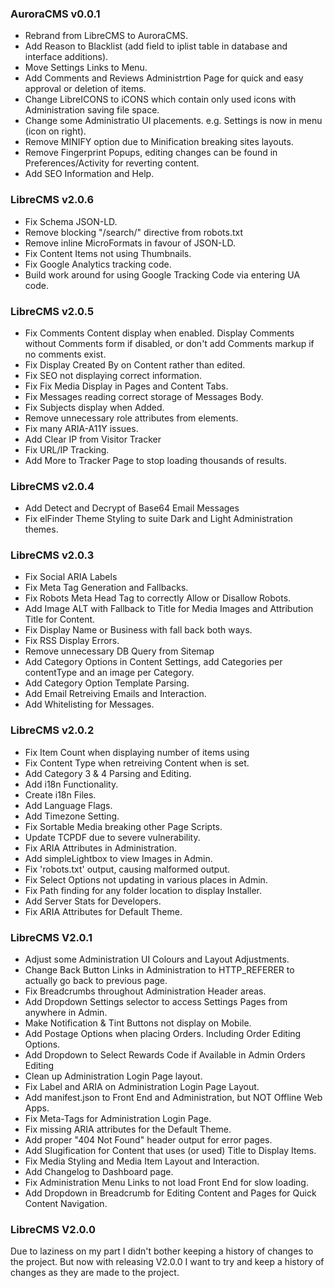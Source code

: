 ### AuroraCMS v0.0.1
- Rebrand from LibreCMS to AuroraCMS.
- Add Reason to Blacklist (add field to iplist table in database and interface additions).
- Move Settings Links to Menu.
- Add Comments and Reviews Administrtion Page for quick and easy approval or deletion of items.
- Change LibreICONS to iCONS which contain only used icons with Administration saving file space.
- Change some Administratio UI placements. e.g. Settings is now in menu (icon on right).
- Remove MINIFY option due to Minification breaking sites layouts.
- Remove Fingerprint Popups, editing changes can be found in Preferences/Activity for reverting content.
- Add SEO Information and Help.

### LibreCMS v2.0.6
- Fix Schema JSON-LD.
- Remove blocking "/search/" directive from robots.txt
- Remove inline MicroFormats in favour of JSON-LD.
- Fix Content Items not using Thumbnails.
- Fix Google Analytics tracking code.
- Build work around for using Google Tracking Code via entering UA code.

### LibreCMS v2.0.5
- Fix Comments Content display when enabled. Display Comments without Comments form if disabled, or don't add Comments markup if no comments exist.
- Fix Display Created By on Content rather than edited.
- Fix SEO not displaying correct information.
- Fix Fix Media Display in Pages and Content Tabs.
- Fix Messages reading correct storage of Messages Body.
- Fix Subjects display when Added.
- Remove unnecessary role attributes from elements.
- Fix many ARIA-A11Y issues.
- Add Clear IP from Visitor Tracker
- Fix URL/IP Tracking.
- Add More to Tracker Page to stop loading thousands of results.

### LibreCMS v2.0.4
- Add Detect and Decrypt of Base64 Email Messages
- Fix elFinder Theme Styling to suite Dark and Light Administration themes.

### LibreCMS v2.0.3
- Fix Social ARIA Labels
- Fix Meta Tag Generation and Fallbacks.
- Fix Robots Meta Head Tag to correctly Allow or Disallow Robots.
- Add Image ALT with Fallback to Title for Media Images and Attribution Title for Content.
- Fix Display Name or Business with fall back both ways.
- Fix RSS Display Errors.
- Remove unnecessary DB Query from Sitemap
- Add Category Options in Content Settings, add Categories per contentType and an image per Category.
- Add Category Option Template Parsing.
- Add Email Retreiving Emails and Interaction.
- Add Whitelisting for Messages.

### LibreCMS v2.0.2
- Fix Item Count when displaying number of items using <settings items="">
- Fix Content Type when retreiving Content when <settings contenttype="all"> is set.
- Add Category 3 & 4 Parsing and Editing.
- Add i18n Functionality.
- Create i18n Files.
- Add Language Flags.
- Add Timezone Setting.
- Fix Sortable Media breaking other Page Scripts.
- Update TCPDF due to severe vulnerability.
- Fix ARIA Attributes in Administration.
- Add simpleLightbox to view Images in Admin.
- Fix 'robots.txt' output, causing malformed output.
- Fix Select Options not updating in various places in Admin.
- Fix Path finding for any folder location to display Installer.
- Add Server Stats for Developers.
- Fix ARIA Attributes for Default Theme.

### LibreCMS V2.0.1
- Adjust some Administration UI Colours and Layout Adjustments.
- Change Back Button Links in Administration to HTTP_REFERER to actually go back to previous page.
- Fix Breadcrumbs throughout Administration Header areas.
- Add Dropdown Settings selector to access Settings Pages from anywhere in Admin.
- Make Notification & Tint Buttons not display on Mobile.
- Add Postage Options when placing Orders. Including Order Editing Options.
- Add Dropdown to Select Rewards Code if Available in Admin Orders Editing
- Clean up Administration Login Page layout.
- Fix Label and ARIA on Administration Login Page Layout.
- Add manifest.json to Front End and Administration, but NOT Offline Web Apps.
- Fix Meta-Tags for Administration Login Page.
- Fix missing ARIA attributes for the Default Theme.
- Add proper "404 Not Found" header output for error pages.
- Add Slugification for Content that uses (or used) Title to Display Items.
- Fix Media Styling and Media Item Layout and Interaction.
- Add Changelog to Dashboard page.
- Fix Administration Menu Links to not load Front End for slow loading.
- Add Dropdown in Breadcrumb for Editing Content and Pages for Quick Content Navigation.

### LibreCMS V2.0.0
Due to laziness on my part I didn't bother keeping a history of changes to the project. But now with releasing V2.0.0 I want to try and keep a history of changes as they are made to the project.
